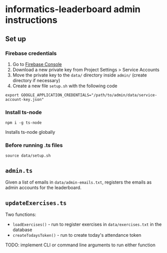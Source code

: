 # informatics-leaderboard admin instructions

## Set up

### Firebase credentials

1. Go to [Firebase Console](https://console.firebase.google.com/project/informatics-leaderboard)
2. Download a new private key from Project Settings > Service Accounts
3. Move the private key to the `data/` directory inside `admin/` (create directory if necessary)
4. Create a new file `setup.sh` with the following code

```
export GOOGLE_APPLICATION_CREDENTIALS="/path/to/admin/data/service-account-key.json"
```

### Install ts-node

```
npm i -g ts-node
```

Installs ts-node globally

### Before running .ts files

```
source data/setup.sh
```

## `admin.ts`

Given a list of emails in `data/admin-emails.txt`, registers the emails as admin accounts for the leaderboard.

## `updateExercises.ts`

Two functions:

- `loadExercises()` - run to register exercises in `data/exercises.txt` in the database
- `createTodaysToken()` - run to create today's attendance token

TODO: implement CLI or command line arguments to run either function

